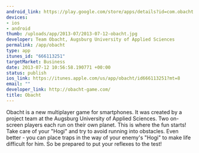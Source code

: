 ```yaml
--- 
android_link: https://play.google.com/store/apps/details?id=com.obacht.game
devices: 
- ios
- android
thumb: /uploads/app/2013-07/2013-07-12-obacht.jpg
developer: Team Obacht, Augsburg University of Applied Sciences
permalink: /app/obacht
type: app
itunes_id: "666113251"
targetMarket: Business
date: 2013-07-12 10:56:58.190771 +00:00
status: publish
ios_link: https://itunes.apple.com/us/app/obacht/id666113251?mt=8
email: ""
developer_link: http://obacht-game.com/
title: Obacht
---
```


Obacht is a new multiplayer game for smartphones. It was created by a project team at the Augsburg University of Applied Sciences.
Two on-screen players each run on their own planet. This is where the fun starts! 
Take care of your "Hogi" and try to avoid running into obstacles. Even better - you can place traps in the way of your enemy's "Hogi" to make life difficult for him. 
So be prepared to put your reflexes to the test!
